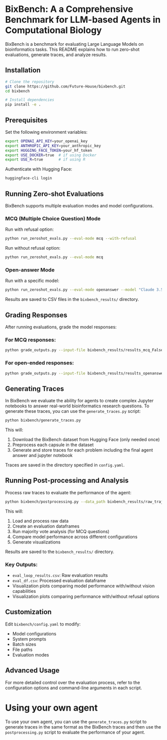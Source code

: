 # BixBench: A a Comprehensive Benchmark for LLM-based Agents in Computational Biology

BixBench is a benchmark for evaluating Large Language Models on bioinformatics tasks. This README explains how to run zero-shot evaluations, generate traces, and analyze results.

## Installation

```bash
# Clone the repository
git clone https://github.com/Future-House/bixbench.git
cd bixbench

# Install dependencies
pip install -e .
```


## Prerequisites

Set the following environment variables:

```bash
export OPENAI_API_KEY=your_openai_key
export ANTHROPIC_API_KEY=your_anthropic_key
export HUGGING_FACE_TOKEN=your_hf_token
export USE_DOCKER=true  # if using Docker
export USE_R=true       # if using R
```


Authenticate with Hugging Face:

```bash
huggingface-cli login
```


## Running Zero-shot Evaluations

BixBench supports multiple evaluation modes and model configurations.

### MCQ (Multiple Choice Question) Mode

Run with refusal option:

```bash
python run_zeroshot_evals.py --eval-mode mcq --with-refusal
```


Run without refusal option:

```bash
python run_zeroshot_evals.py --eval-mode mcq
```


### Open-answer Mode

Run with a specific model:

```bash
python run_zeroshot_evals.py --eval-mode openanswer --model "Claude 3.5 Sonnet" --temperature 0.5
```


Results are saved to CSV files in the `bixbench_results/` directory.

## Grading Responses

After running evaluations, grade the model responses:

### For MCQ responses:

```bash
python grade_outputs.py --input-file bixbench_results/results_mcq_False_gpt-4o_1.0.csv --eval-mode mcq
```


### For open-ended responses:

```bash
python grade_outputs.py --input-file bixbench_results/results_openanswer_False_gpt-4o_1.0.csv --eval-mode openanswer --model "Claude 3.5 Sonnet"
```


## Generating Traces

In BixBench we evaluate the ability for agents to create complex Jupyter notebooks to answer real-world bioinformatics research questions. To generate these traces, you can use the `generate_traces.py` script:

```bash
python bixbench/generate_traces.py
```


This will:
1. Download the BixBench dataset from Hugging Face (only needed once)
2. Preprocess each capsule in the dataset
3. Generate and store traces for each problem including the final agent answer and jupyter notebook

Traces are saved in the directory specified in `config.yaml`.

## Running Post-processing and Analysis

Process raw traces to evaluate the performance of the agent:

```bash
python bixbench/postprocessing.py --data_path bixbench_results/raw_trajectory_data.csv
```


This will:
1. Load and process raw data
2. Create an evaluation dataframes
3. Run majority vote analysis (for MCQ questions)
4. Compare model performance across different configurations
5. Generate visualizations

Results are saved to the `bixbench_results/` directory.

### Key Outputs:

- `eval_loop_results.csv`: Raw evaluation results
- `eval_df.csv`: Processed evaluation dataframe
- Visualization plots comparing model performance with/without vision capabilities
- Visualization plots comparing performance with/without refusal options

## Customization

Edit `bixbench/config.yaml` to modify:
- Model configurations
- System prompts
- Batch sizes
- File paths
- Evaluation modes

## Advanced Usage

For more detailed control over the evaluation process, refer to the configuration options and command-line arguments in each script.

# Using your own agent

To use your own agent, you can use the `generate_traces.py` script to generate traces in the same format as the BixBench traces and then use the `postprocessing.py` script to evaluate the performance of your agent.






